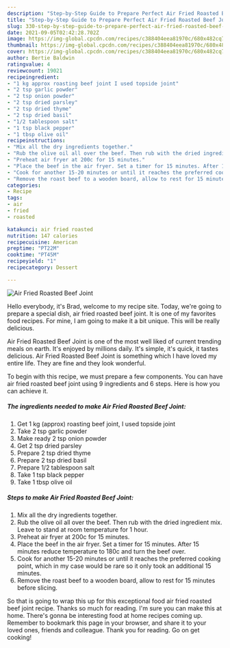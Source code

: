```yaml
---
description: "Step-by-Step Guide to Prepare Perfect Air Fried Roasted Beef Joint"
title: "Step-by-Step Guide to Prepare Perfect Air Fried Roasted Beef Joint"
slug: 330-step-by-step-guide-to-prepare-perfect-air-fried-roasted-beef-joint
date: 2021-09-05T02:42:28.702Z
image: https://img-global.cpcdn.com/recipes/c388404eea81970c/680x482cq70/air-fried-roasted-beef-joint-recipe-main-photo.jpg
thumbnail: https://img-global.cpcdn.com/recipes/c388404eea81970c/680x482cq70/air-fried-roasted-beef-joint-recipe-main-photo.jpg
cover: https://img-global.cpcdn.com/recipes/c388404eea81970c/680x482cq70/air-fried-roasted-beef-joint-recipe-main-photo.jpg
author: Bertie Baldwin
ratingvalue: 4
reviewcount: 19021
recipeingredient:
- "1 kg approx roasting beef joint I used topside joint"
- "2 tsp garlic powder"
- "2 tsp onion powder"
- "2 tsp dried parsley"
- "2 tsp dried thyme"
- "2 tsp dried basil"
- "1/2 tablespoon salt"
- "1 tsp black pepper"
- "1 tbsp olive oil"
recipeinstructions:
- "Mix all the dry ingredients together."
- "Rub the olive oil all over the beef. Then rub with the dried ingredient mix. Leave to stand at room temperature for 1 hour."
- "Preheat air fryer at 200c for 15 minutes."
- "Place the beef in the air fryer. Set a timer for 15 minutes. After 15 minutes reduce temperature to 180c and turn the beef over."
- "Cook for another 15-20 minutes or until it reaches the preferred cooking point, which in my case would be rare so it only took an additional 15 minutes."
- "Remove the roast beef to a wooden board, allow to rest for 15 minutes before slicing."
categories:
- Recipe
tags:
- air
- fried
- roasted

katakunci: air fried roasted 
nutrition: 147 calories
recipecuisine: American
preptime: "PT22M"
cooktime: "PT45M"
recipeyield: "1"
recipecategory: Dessert

---
```



![Air Fried Roasted Beef Joint](https://img-global.cpcdn.com/recipes/c388404eea81970c/680x482cq70/air-fried-roasted-beef-joint-recipe-main-photo.jpg)

Hello everybody, it's Brad, welcome to my recipe site. Today, we're going to prepare a special dish, air fried roasted beef joint. It is one of my favorites food recipes. For mine, I am going to make it a bit unique. This will be really delicious.

Air Fried Roasted Beef Joint is one of the most well liked of current trending meals on earth. It's enjoyed by millions daily. It's simple, it's quick, it tastes delicious. Air Fried Roasted Beef Joint is something which I have loved my entire life. They are fine and they look wonderful.




To begin with this recipe, we must prepare a few components. You can have air fried roasted beef joint using 9 ingredients and 6 steps. Here is how you can achieve it.

<!--inarticleads1-->

##### The ingredients needed to make Air Fried Roasted Beef Joint:

1. Get 1 kg (approx) roasting beef joint, I used topside joint
1. Take 2 tsp garlic powder
1. Make ready 2 tsp onion powder
1. Get 2 tsp dried parsley
1. Prepare 2 tsp dried thyme
1. Prepare 2 tsp dried basil
1. Prepare 1/2 tablespoon salt
1. Take 1 tsp black pepper
1. Take 1 tbsp olive oil




<!--inarticleads2-->

##### Steps to make Air Fried Roasted Beef Joint:

1. Mix all the dry ingredients together.
1. Rub the olive oil all over the beef. Then rub with the dried ingredient mix. Leave to stand at room temperature for 1 hour.
1. Preheat air fryer at 200c for 15 minutes.
1. Place the beef in the air fryer. Set a timer for 15 minutes. After 15 minutes reduce temperature to 180c and turn the beef over.
1. Cook for another 15-20 minutes or until it reaches the preferred cooking point, which in my case would be rare so it only took an additional 15 minutes.
1. Remove the roast beef to a wooden board, allow to rest for 15 minutes before slicing.




So that is going to wrap this up for this exceptional food air fried roasted beef joint recipe. Thanks so much for reading. I'm sure you can make this at home. There's gonna be interesting food at home recipes coming up. Remember to bookmark this page in your browser, and share it to your loved ones, friends and colleague. Thank you for reading. Go on get cooking!
